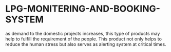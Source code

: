 # LPG-MONITERING-AND-BOOKING-SYSTEM
as demand to the domestic projects increases, this type of products may help to fulfill the requirement of the people. This product not only helps to reduce the human stress but also serves as alerting system at critical times.    
